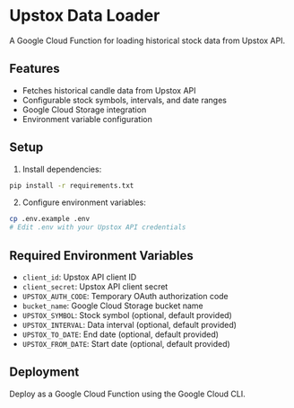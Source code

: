 # Upstox Data Loader

A Google Cloud Function for loading historical stock data from Upstox API.

## Features

- Fetches historical candle data from Upstox API
- Configurable stock symbols, intervals, and date ranges
- Google Cloud Storage integration
- Environment variable configuration

## Setup

1. Install dependencies:
```bash
pip install -r requirements.txt
```

2. Configure environment variables:
```bash
cp .env.example .env
# Edit .env with your Upstox API credentials
```

## Required Environment Variables

- `client_id`: Upstox API client ID
- `client_secret`: Upstox API client secret
- `UPSTOX_AUTH_CODE`: Temporary OAuth authorization code
- `bucket_name`: Google Cloud Storage bucket name
- `UPSTOX_SYMBOL`: Stock symbol (optional, default provided)
- `UPSTOX_INTERVAL`: Data interval (optional, default provided)
- `UPSTOX_TO_DATE`: End date (optional, default provided)
- `UPSTOX_FROM_DATE`: Start date (optional, default provided)

## Deployment

Deploy as a Google Cloud Function using the Google Cloud CLI.
